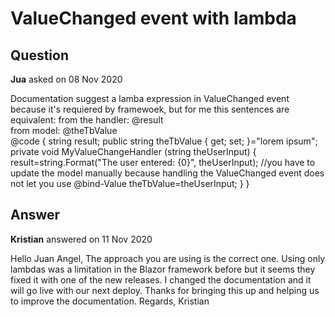 # ValueChanged event with lambda

## Question

**Jua** asked on 08 Nov 2020

Documentation suggest a lamba expression in ValueChanged event because it's requiered by framewoek, but for me this sentences are equivalent: from the handler: @result <br /> from model: @theTbValue <br /> <TelerikTextBox ValueChanged="@( (string s)=> MyValueChangeHandler(s) )" Value="@theTbValue"></TelerikTextBox> <TelerikTextBox ValueChanged="@MyValueChangeHandler" Value="@theTbValue"></TelerikTextBox> @code { string result; public string theTbValue { get; set; }="lorem ipsum"; private void MyValueChangeHandler (string theUserInput) { result=string.Format("The user entered: {0}", theUserInput); //you have to update the model manually because handling the ValueChanged event does not let you use @bind-Value theTbValue=theUserInput; } }

## Answer

**Kristian** answered on 11 Nov 2020

Hello Juan Angel, The approach you are using is the correct one. Using only lambdas was a limitation in the Blazor framework before but it seems they fixed it with one of the new releases. I changed the documentation and it will go live with our next deploy. Thanks for bringing this up and helping us to improve the documentation. Regards, Kristian

